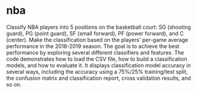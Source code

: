 # nba
Classify NBA players into 5 positions on the basketball court: SG (shooting guard), PG (point guard), SF (small forward), PF (power forward), and C (center). Make the classification based on the players' per-game average performance in the 2018-2019 season. The goal is to achieve the best performance by exploring several different classifiers and features. The code demonstrates how to load the CSV file, how to build a classification models, and how to evaluate it. It displays classification model accuracy in several ways, including the accuracy using a 75%/25% training/test split, the confusion matrix and classification report, cross validation results, and so on. 
